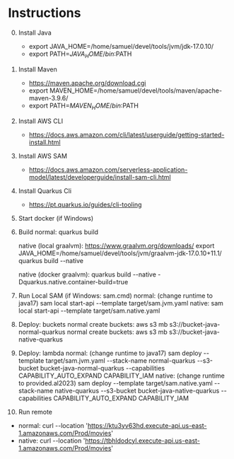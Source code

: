 # Instructions

0. Install Java

   - export JAVA_HOME=/home/samuel/devel/tools/jvm/jdk-17.0.10/
   - export PATH=$JAVA_HOME/bin:$PATH

1. Install Maven

   - <https://maven.apache.org/download.cgi>
   - export MAVEN_HOME=/home/samuel/devel/tools/maven/apache-maven-3.9.6/
   - export PATH=$MAVEN_HOME/bin:$PATH

2. Install AWS CLI

   - <https://docs.aws.amazon.com/cli/latest/userguide/getting-started-install.html>

3. Install AWS SAM

   - <https://docs.aws.amazon.com/serverless-application-model/latest/developerguide/install-sam-cli.html>

4. Install Quarkus Cli

   - <https://pt.quarkus.io/guides/cli-tooling>

5. Start docker (if Windows)

6. Build
   normal: quarkus build

   native (local graalvm):
   <https://www.graalvm.org/downloads/>
   export JAVA_HOME=/home/samuel/devel/tools/jvm/graalvm-jdk-17.0.10+11.1/
   quarkus build --native

   native (docker graalvm):
   quarkus build --native -Dquarkus.native.container-build=true

7. Run Local SAM (if Windows: sam.cmd)
   normal: (change runtime to java17) sam local start-api --template target/sam.jvm.yaml
   native: sam local start-api --template target/sam.native.yaml

8. Deploy: buckets
   normal create buckets: aws s3 mb s3://bucket-java-normal-quarkus
   normal create buckets: aws s3 mb s3://bucket-java-native-quarkus

9. Deploy: lambda
   normal: (change runtime to java17) sam deploy --template target/sam.jvm.yaml --stack-name normal-quarkus --s3-bucket bucket-java-normal-quarkus --capabilities CAPABILITY_AUTO_EXPAND CAPABILITY_IAM
   native: (change runtime to provided.al2023) sam deploy --template target/sam.native.yaml --stack-name native-quarkus --s3-bucket bucket-java-native-quarkus --capabilities CAPABILITY_AUTO_EXPAND CAPABILITY_IAM

10. Run remote

- normal: curl --location 'https://ktu3yv63hd.execute-api.us-east-1.amazonaws.com/Prod/movies'
- native: curl --location 'https://tbhldodcyl.execute-api.us-east-1.amazonaws.com/Prod/movies'
